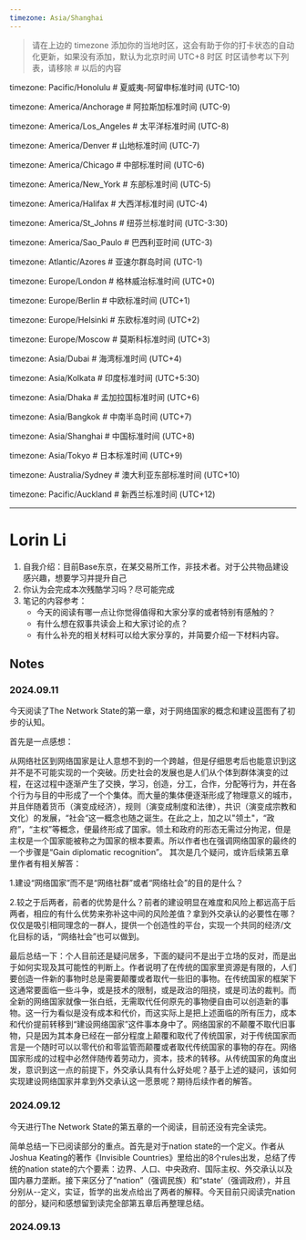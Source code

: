 ```yaml
---
timezone: Asia/Shanghai
---
```


> 请在上边的 timezone 添加你的当地时区，这会有助于你的打卡状态的自动化更新，如果没有添加，默认为北京时间 UTC+8 时区
> 时区请参考以下列表，请移除 # 以后的内容

timezone: Pacific/Honolulu # 夏威夷-阿留申标准时间 (UTC-10)

timezone: America/Anchorage # 阿拉斯加标准时间 (UTC-9)

timezone: America/Los_Angeles # 太平洋标准时间 (UTC-8)

timezone: America/Denver # 山地标准时间 (UTC-7)

timezone: America/Chicago # 中部标准时间 (UTC-6)

timezone: America/New_York # 东部标准时间 (UTC-5)

timezone: America/Halifax # 大西洋标准时间 (UTC-4)

timezone: America/St_Johns # 纽芬兰标准时间 (UTC-3:30)

timezone: America/Sao_Paulo # 巴西利亚时间 (UTC-3)

timezone: Atlantic/Azores # 亚速尔群岛时间 (UTC-1)

timezone: Europe/London # 格林威治标准时间 (UTC+0)

timezone: Europe/Berlin # 中欧标准时间 (UTC+1)

timezone: Europe/Helsinki # 东欧标准时间 (UTC+2)

timezone: Europe/Moscow # 莫斯科标准时间 (UTC+3)

timezone: Asia/Dubai # 海湾标准时间 (UTC+4)

timezone: Asia/Kolkata # 印度标准时间 (UTC+5:30)

timezone: Asia/Dhaka # 孟加拉国标准时间 (UTC+6)

timezone: Asia/Bangkok # 中南半岛时间 (UTC+7)

timezone: Asia/Shanghai # 中国标准时间 (UTC+8)

timezone: Asia/Tokyo # 日本标准时间 (UTC+9)

timezone: Australia/Sydney # 澳大利亚东部标准时间 (UTC+10)

timezone: Pacific/Auckland # 新西兰标准时间 (UTC+12)

---

# Lorin Li

1. 自我介绍：目前Base东京，在某交易所工作，非技术者。对于公共物品建设感兴趣，想要学习并提升自己
2. 你认为会完成本次残酷学习吗？尽可能完成
3. 笔记的内容参考：
   - 今天的阅读有哪一点让你觉得值得和大家分享的或者特别有感触的？
   - 有什么想在叙事共读会上和大家讨论的点？
   - 有什么补充的相关材料可以给大家分享的，并简要介绍一下材料内容。

## Notes

<!-- Content_START -->

### 2024.09.11

今天阅读了The Network State的第一章，对于网络国家的概念和建设蓝图有了初步的认知。

首先是一点感想：

从网络社区到网络国家是让人意想不到的一个跨越，但是仔细思考后也能意识到这并不是不可能实现的一个突破。历史社会的发展也是人们从个体到群体演变的过程，在这过程中逐渐产生了交换，学习，创造，分工，合作，分配等行为，并在各个行为与目的中形成了一个个集体。而大量的集体便逐渐形成了物理意义的城市，并且伴随着货币（演变成经济），规则（演变成制度和法律），共识（演变成宗教和文化）的发展，“社会“这一概念也随之诞生。在此之上，加之以"领土"，“政府”，“主权”等概念，便最终形成了国家。领土和政府的形态无需过分拘泥，但是主权是一个国家能被称之为国家的根本要素。所以作者也在强调网络国家的最终的一个步骤是“Gain diplomatic recognition”。
其次是几个疑问，或许后续第五章里作者有相关解答：

1.建设“网络国家”而不是“网络社群”或者“网络社会”的目的是什么？

2.较之于后两者，前者的优势是什么？前者的建设明显在难度和风险上都远高于后两者，相应的有什么优势来弥补这中间的风险差值？拿到外交承认的必要性在哪？仅仅是吸引相同理念的一群人，提供一个创造性的平台，实现一个共同的经济/文化目标的话，“网络社会”也可以做到。

最后总结一下：个人目前还是疑问居多，下面的疑问不是出于立场的反对，而是出于如何实现及其可能性的判断上。作者说明了在传统的国家里资源是有限的，人们要创造一件新的事物时总是需要颠覆或者取代一些旧的事物。在传统国家的框架下这通常要面临一些斗争，或是技术的限制，或是政治的阻挠，或是司法的裁判。而全新的网络国家就像一张白纸，无需取代任何原先的事物便自由可以创造新的事物。这一行为看似是没有成本和代价，而这实际上是把上述面临的所有压力，成本和代价提前转移到“建设网络国家”这件事本身中了。网络国家的不颠覆不取代旧事物，只是因为其本身已经在一部分程度上颠覆和取代了传统国家，对于传统国家而言是一个随时可以以零代价和零监管而颠覆或者取代传统国家的事物的存在。网络国家形成的过程中必然伴随传着劳动力，资本，技术的转移。从传统国家的角度出发，意识到这一点的前提下，外交承认具有什么好处呢？基于上述的疑问，该如何实现建设网络国家并拿到外交承认这一愿景呢？期待后续作者的解答。


### 2024.09.12


今天进行The Network State的第五章的一个阅读，目前还没有完全读完。

简单总结一下已阅读部分的重点。首先是对于nation state的一个定义。作者从Joshua Keating的著作《Invisible Countries》里给出的8个rules出发，总结了传统的nation state的六个要素：边界、人口、中央政府、国际主权、外交承认以及国内暴力垄断。接下来区分了“nation”（强调民族）和“state’（强调政府），并且分别从--定义，实证，哲学的出发点给出了两者的解释。今天目前只阅读完nation的部分，疑问和感想留到读完全部第五章后再整理总结。

### 2024.09.13

<!-- Content_END -->
